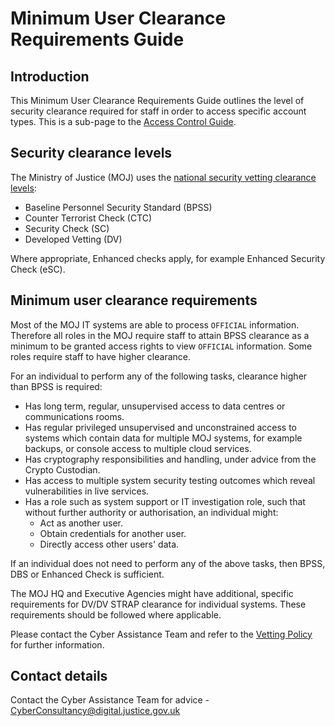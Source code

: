# Minimum User Clearance Requirements Guide

## Introduction

This Minimum User Clearance Requirements Guide outlines the level of security clearance required for staff in order to access specific account types. This is a sub-page to the [Access Control Guide](access-control-guide.md).

## Security clearance levels

The Ministry of Justice \(MOJ\) uses the [national security vetting clearance levels](https://www.gov.uk/government/publications/united-kingdom-security-vetting-clearance-levels):

-   Baseline Personnel Security Standard \(BPSS\)
-   Counter Terrorist Check \(CTC\)
-   Security Check \(SC\)
-   Developed Vetting \(DV\)

Where appropriate, Enhanced checks apply, for example Enhanced Security Check \(eSC\).

## Minimum user clearance requirements

Most of the MOJ IT systems are able to process `OFFICIAL` information. Therefore all roles in the MOJ require staff to attain BPSS clearance as a minimum to be granted access rights to view `OFFICIAL` information. Some roles require staff to have higher clearance.

For an individual to perform any of the following tasks, clearance higher than BPSS is required:

-   Has long term, regular, unsupervised access to data centres or communications rooms.
-   Has regular privileged unsupervised and unconstrained access to systems which contain data for multiple MOJ systems, for example backups, or console access to multiple cloud services.
-   Has cryptography responsibilities and handling, under advice from the Crypto Custodian.
-   Has access to multiple system security testing outcomes which reveal vulnerabilities in live services.
-   Has a role such as system support or IT investigation role, such that without further authority or authorisation, an individual might:
    -   Act as another user.
    -   Obtain credentials for another user.
    -   Directly access other users' data.

If an individual does not need to perform any of the above tasks, then BPSS, DBS or Enhanced Check is sufficient.

The MOJ HQ and Executive Agencies might have additional, specific requirements for DV/DV STRAP clearance for individual systems. These requirements should be followed where applicable.

Please contact the Cyber Assistance Team and refer to the [Vetting Policy](https://intranet.justice.gov.uk/guidance/hr/recruitment/security-vetting/) for further information.

## Contact details

Contact the Cyber Assistance Team for advice - [CyberConsultancy@digital.justice.gov.uk](mailto:CyberConsultancy@digital.justice.gov.uk)

